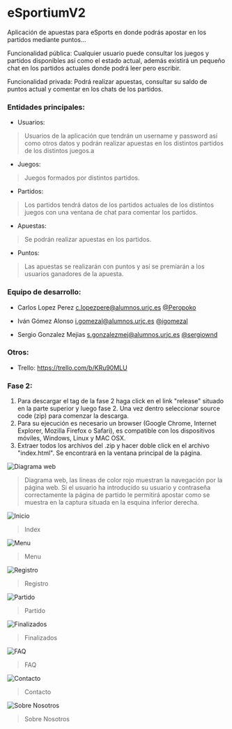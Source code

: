 # eSportiumV2

Aplicación de apuestas para eSports en donde podrás apostar en los partidos mediante puntos...

Funcionalidad pública: Cualquier usuario puede consultar los juegos y partidos disponibles así como el estado actual, además existirá un pequeño chat en los partidos actuales donde podrá leer pero escribir.

Funcionalidad privada: Podrá realizar apuestas, consultar su saldo de puntos actual y comentar en los chats de los partidos.

### Entidades principales:

* Usuarios:

> Usuarios de la aplicación que tendrán un username y password así como otros datos y podrán realizar apuestas en los distintos partidos de los distintos juegos.a

* Juegos:

> Juegos formados por distintos partidos.

* Partidos:

> Los partidos tendrá datos de los partidos actuales de los distintos juegos con una ventana de chat para comentar los partidos.

* Apuestas:

> Se podrán realizar apuestas en los partidos.

* Puntos:

> Las apuestas se realizarán con puntos y así se premiarán a los usuarios ganadores de la apuesta.

### Equipo de desarrollo:

* Carlos Lopez Perez c.lopezpere@alumnos.urjc.es [@Peropoko](https://github.com/Peropoko)

* Iván Gómez Alonso i.gomezal@alumnos.urjc.es [@igomezal](https://github.com/igomezal)

* Sergio Gonzalez Mejias s.gonzalezmej@alumnos.urjc.es [@sergiownd](https://github.com/sergiownd)

### Otros:

* Trello: https://trello.com/b/KRu90MLU

### Fase 2:

1. Para descargar el tag de la fase 2 haga click en el link "release" situado en la parte superior y luego  fase 2. Una vez dentro seleccionar source code (zip) para comenzar la descarga.
2. Para su ejecución es necesario un browser (Google Chrome, Internet Explorer, Mozilla Firefox o Safari), es compatible con los dispositivos móviles, Windows, Linux y MAC OSX.
3. Extraer todos los archivos del .zip y hacer doble click en el archivo "index.html". Se encontrará en la ventana principal de la página.
<Enter>

![Diagrama web](https://github.com/igomezal/eSportiumV2/blob/master/diagrama/diagrama.png?raw=true "Diagrama web")
>Diagrama web, las líneas de color rojo muestran la navegación por la página web. Si el usuario ha introducido su usuario y contraseña correctamente la página de partido le permitirá apostar como se muestra en la captura situada en la esquina inferior derecha.

![Inicio](https://github.com/igomezal/eSportiumV2/blob/master/diagrama/imagenes/index.png?raw=true "Inicio")
>Index

![Menu](https://github.com/igomezal/eSportiumV2/blob/master/diagrama/imagenes/menu.png?raw=true "Menu")

>Menu 

![Registro](https://github.com/igomezal/eSportiumV2/blob/master/diagrama/imagenes/registro.png?raw=true "Registro")
>Registro

![Partido](https://github.com/igomezal/eSportiumV2/blob/master/diagrama/imagenes/partido.png?raw=true "Partido")
> Partido

![Finalizados](https://github.com/igomezal/eSportiumV2/blob/master/diagrama/imagenes/finalizados.png?raw=true "Finalizados")
>Finalizados

![FAQ](https://github.com/igomezal/eSportiumV2/blob/master/diagrama/imagenes/faq.png?raw=true "FAQ")
> FAQ

![Contacto](https://github.com/igomezal/eSportiumV2/blob/master/diagrama/imagenes/contacto.png?raw=true "Contacto")
>Contacto

![Sobre Nosotros](https://github.com/igomezal/eSportiumV2/blob/master/diagrama/imagenes/nosotros.png?raw=true "Sobre Nosotros")
>Sobre Nosotros
